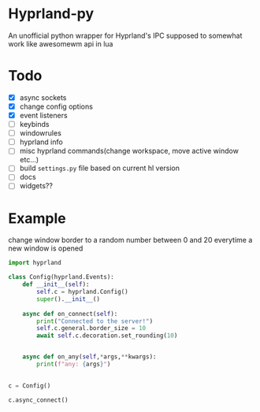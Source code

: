 # Hyprland-py
An unofficial python wrapper for Hyprland's IPC supposed to somewhat work like awesomewm api in lua


# Todo

- [x] async sockets
- [x] change config options
- [x] event listeners
- [ ] keybinds
- [ ] windowrules
- [ ] hyprland info
- [ ] misc hyprland commands(change workspace, move active window etc...)
- [ ] build `settings.py` file based on current hl version
- [ ] docs
- [ ] widgets??

# Example
change window border to a random number between 0 and 20 everytime a new window is opened
```py
import hyprland

class Config(hyprland.Events):
    def __init__(self):
        self.c = hyprland.Config()
        super().__init__()
    
    async def on_connect(self):
        print("Connected to the server!")
        self.c.general.border_size = 10
        await self.c.decoration.set_rounding(10)


    async def on_any(self,*args,**kwargs):
        print(f"any: {args}")
    

c = Config()

c.async_connect()
```
